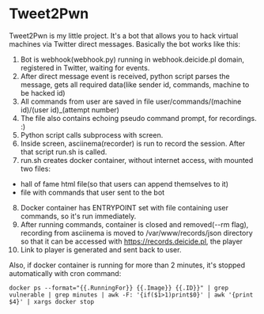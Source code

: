 # Tweet2Pwn

Tweet2Pwn is my little project. It's a bot that allows you to hack virtual machines via Twitter direct messages.
Basically the bot works like this:

1. Bot is webhook(webhook.py) running in webhook.deicide.pl domain, registered in Twitter, waiting for events.
2. After direct message event is received, python script parses the message, gets all required data(like sender id, commands, machine to be hacked id)
3. All commands from user are saved in file user/commands/(machine id)/(user id)_(attempt number)
4. The file also contains echoing pseudo command prompt, for recordings. :)
5. Python script calls subprocess with screen.
6. Inside screen, asciinema(recorder) is run to record the session. After that script run.sh is called.
7. run.sh creates docker container, without internet access, with mounted two files:
* hall of fame html file(so that users can append themselves to it)
* file with commands that user sent to the bot
8. Docker container has ENTRYPOINT set with file containing user commands, so it's run immediately.
9. After running commands, container is closed and removed(--rm flag), recording from asciinema is moved to /var/www/records/json directory so that it can be accessed with https://records.deicide.pl, the player
10. Link to player is generated and sent back to user.


Also, if docker container is running for more than 2 minutes, it's stopped automatically with cron command:

```
docker ps --format="{{.RunningFor}} {{.Image}} {{.ID}}" | grep vulnerable | grep minutes | awk -F: '{if($1>1)print$0}' | awk '{print $4}' | xargs docker stop
```
